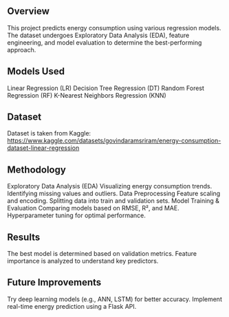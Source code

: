 ## Overview
This project predicts energy consumption using various regression models. The dataset undergoes Exploratory Data Analysis (EDA), feature engineering, and model evaluation to determine the best-performing approach.

## Models Used
Linear Regression (LR)
Decision Tree Regression (DT)
Random Forest Regression (RF)
K-Nearest Neighbors Regression (KNN)

## Dataset
Dataset is taken from Kaggle:
https://www.kaggle.com/datasets/govindaramsriram/energy-consumption-dataset-linear-regression

## Methodology
Exploratory Data Analysis (EDA)
Visualizing energy consumption trends.
Identifying missing values and outliers.
Data Preprocessing
Feature scaling and encoding.
Splitting data into train and validation sets.
Model Training & Evaluation
Comparing models based on RMSE, R², and MAE.
Hyperparameter tuning for optimal performance.

## Results
The best model is determined based on validation metrics.
Feature importance is analyzed to understand key predictors.

## Future Improvements
Try deep learning models (e.g., ANN, LSTM) for better accuracy.
Implement real-time energy prediction using a Flask API.
